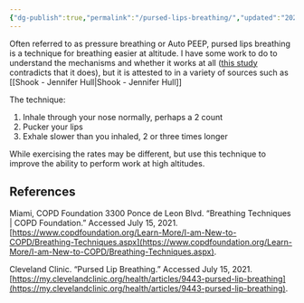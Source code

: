```yaml
---
{"dg-publish":true,"permalink":"/pursed-lips-breathing/","updated":"2024-03-05T20:37:41.000-05:00"}
---
```



Often referred to as pressure breathing or Auto PEEP, pursed lips breathing is a technique for breathing easier at altitude. I have some work to do to understand the mechanisms and whether it works at all ([this study](https://www.ncbi.nlm.nih.gov/pmc/articles/PMC3871630/) contradicts that it does), but it is attested to in a variety of sources such as [[Shook - Jennifer Hull\|Shook - Jennifer Hull]]

The technique:

1. Inhale through your nose normally, perhaps a 2 count
2. Pucker your lips
3. Exhale slower than you inhaled, 2 or three times longer 

While exercising the rates may be different, but use this technique to improve the ability to perform work at high altitudes.

## References

Miami, COPD Foundation 3300 Ponce de Leon Blvd. “Breathing Techniques | COPD Foundation.” Accessed July 15, 2021. [https://www.copdfoundation.org/Learn-More/I-am-New-to-COPD/Breathing-Techniques.aspx](https://www.copdfoundation.org/Learn-More/I-am-New-to-COPD/Breathing-Techniques.aspx).


Cleveland Clinic. “Pursed Lip Breathing.” Accessed July 15, 2021. [https://my.clevelandclinic.org/health/articles/9443-pursed-lip-breathing](https://my.clevelandclinic.org/health/articles/9443-pursed-lip-breathing).